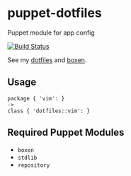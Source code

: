 puppet-dotfiles
===============

Puppet module for app config

[![Build Status](https://travis-ci.org/hanjianwei/puppet-dotfiles.svg?branch=master)](https://travis-ci.org/hanjianwei/puppet-dotfiles)

See my [dotfiles](https://github.com/hanjianwei/dotfiles) and [boxen](https://boxen.github.com).


## Usage

``` puppet
package { 'vim': }
->
class { 'dotfiles::vim': }

```

## Required Puppet Modules

- `boxen`
- `stdlib`
- `repository`
